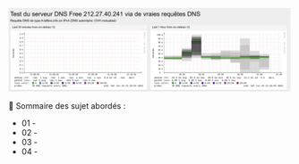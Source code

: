![Smokeping_01](./images/smokeping_01.png)

👋 Sommaire des sujet abordés :

- 01 - []()
- 02 - []()
- 03 - []()
- 04 - []()

